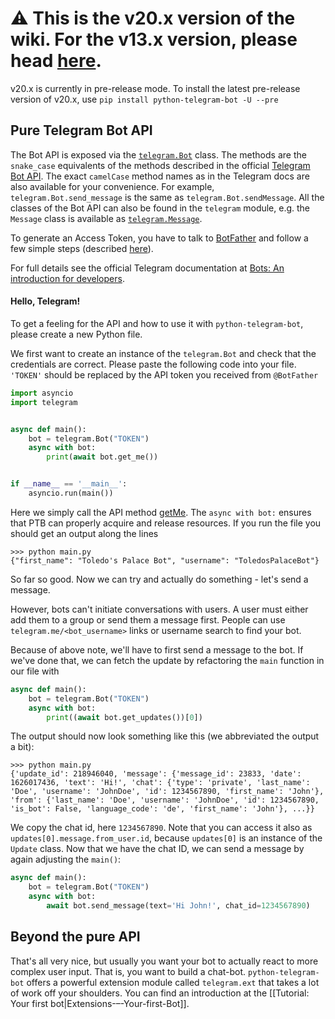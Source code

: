 # ⚠️ This is the v20.x version of the wiki. For the v13.x version, please head [here](https://github.com/python-telegram-bot/v13.x-wiki/wiki).

v20.x is currently in pre-release mode.
To install the latest pre-release version of v20.x, use `pip install python-telegram-bot -U --pre`

## Pure Telegram Bot API

The Bot API is exposed via the [`telegram.Bot`](https://python-telegram-bot.readthedocs.io/telegram.bot.html) class.
The methods are the `snake_case` equivalents of the methods described in the official [Telegram Bot API](https://core.telegram.org/bots/api).
The exact `camelCase` method names as in the Telegram docs are also available for your convenience.
For example, `telegram.Bot.send_message` is the same as `telegram.Bot.sendMessage`.
All the classes of the Bot API can also be found in the `telegram` module, e.g. the `Message` class is available as [`telegram.Message`](https://python-telegram-bot.readthedocs.io/telegram.message.html).

To generate an Access Token, you have to talk to [BotFather](https://t.me/botfather) and follow a few simple steps (described [here](https://core.telegram.org/bots/features#botfather)).

For full details see the official Telegram documentation at [Bots: An introduction for developers](https://core.telegram.org/bots).

#### Hello, Telegram!

To get a feeling for the API and how to use it with `python-telegram-bot`, please create a new Python file.

We first want to create an instance of the `telegram.Bot` and check that the credentials are correct.
Please paste the following code into your file.
`'TOKEN'` should be replaced by the API token you received from `@BotFather`

```python
import asyncio
import telegram


async def main():
    bot = telegram.Bot("TOKEN")
    async with bot:
        print(await bot.get_me())


if __name__ == '__main__':
    asyncio.run(main())
```

Here we simply call the API method [getMe](https://core.telegram.org/bots/api#getme).
The `async with bot:` ensures that PTB can properly acquire and release resources.
If you run the file you should get an output along the lines

```pycon
>>> python main.py
{"first_name": "Toledo's Palace Bot", "username": "ToledosPalaceBot"}
```

So far so good.
Now we can try and actually do something - let's send a message.

However, bots can't initiate conversations with users.
A user must either add them to a group or send them a message first.
People can use ``telegram.me/<bot_username>`` links or username search to find your bot.

Because of above note, we'll have to first send a message to the bot.
If we've done that, we can fetch the update by refactoring the `main` function in our file with

```python
async def main():
    bot = telegram.Bot("TOKEN")
    async with bot:
        print((await bot.get_updates())[0])
```

The output should now look something like this (we abbreviated the output a bit):

```pycon
>>> python main.py
{'update_id': 218946040, 'message': {'message_id': 23833, 'date': 1626017436, 'text': 'Hi!', 'chat': {'type': 'private', 'last_name': 'Doe', 'username': 'JohnDoe', 'id': 1234567890, 'first_name': 'John'}, 'from': {'last_name': 'Doe', 'username': 'JohnDoe', 'id': 1234567890, 'is_bot': False, 'language_code': 'de', 'first_name': 'John'}, ...}}
```

We copy the chat id, here `1234567890`.
Note that you can access it also as `updates[0].message.from_user.id`, because `updates[0]` is an instance of the `Update` class.
Now that we have the chat ID, we can send a message by again adjusting the `main()`:

```python
async def main():
    bot = telegram.Bot("TOKEN")
    async with bot:
        await bot.send_message(text='Hi John!', chat_id=1234567890)
```

## Beyond the pure API

That's all very nice, but usually you want your bot to actually react to more complex user input. That is, you want to build a chat-bot. `python-telegram-bot` offers a powerful extension module called `telegram.ext` that takes a lot of work off your shoulders. You can find an introduction at the [[Tutorial: Your first bot|Extensions-–-Your-first-Bot]].